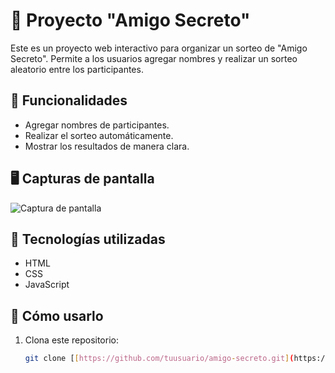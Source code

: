 # 🎁 Proyecto "Amigo Secreto"

Este es un proyecto web interactivo para organizar un sorteo de "Amigo Secreto". Permite a los usuarios agregar nombres y realizar un sorteo aleatorio entre los participantes.

## 🚀 Funcionalidades
- Agregar nombres de participantes.
- Realizar el sorteo automáticamente.
- Mostrar los resultados de manera clara.

## 🖥️ Capturas de pantalla
![Captura de pantalla](ruta/a/tu/imagen.png)

## 🔧 Tecnologías utilizadas
- HTML
- CSS
- JavaScript

## 📌 Cómo usarlo
1. Clona este repositorio:
   ```bash
   git clone [[https://github.com/tuusuario/amigo-secreto.git](https://github.com/JDRosas7/AluraProject/blob/main/amigosecreto)]

